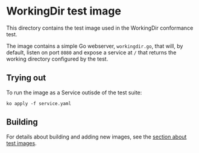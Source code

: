 # WorkingDir test image

This directory contains the test image used in the WorkingDir conformance test.

The image contains a simple Go webserver, `workingdir.go`, that will, by
default, listen on port `8080` and expose a service at `/` that returns the
working directory configured by the test.

## Trying out

To run the image as a Service outisde of the test suite:

`ko apply -f service.yaml`

## Building

For details about building and adding new images, see the
[section about test images](/test/README.md#test-images).
